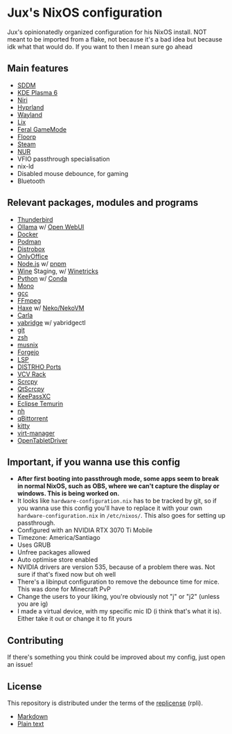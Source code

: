 # Jux's NixOS configuration

Jux's opinionatedly organized configuration for his NixOS install. NOT meant to be imported from a flake, not because it's a bad idea but because idk what that would do. If you want to then I mean sure go ahead

## Main features

- [SDDM](https://github.com/sddm/sddm)
- [KDE Plasma 6](https://kde.org/plasma-desktop)
- [Niri](https://github.com/YaLTeR/niri)
- [Hyprland](https://hypr.land)
- [Wayland](https://wayland.freedesktop.org)
- [Lix](https://lix.systems)
- [Feral GameMode](https://github.com/FeralInteractive/gamemode)
- [Floorp](https://floorp.app/en)
- [Steam](https://steampowered.com)
- [NUR](https://nur.nix-community.org)
- VFIO passthrough specialisation
- nix-ld
- Disabled mouse debounce, for gaming
- Bluetooth

## Relevant packages, modules and programs

- [Thunderbird](https://thunderbird.net)
- [Ollama](https://ollama.com) w/ [Open WebUI](https://openwebui.com)
- [Docker](https://docker.com)
- [Podman](https://podman.io)
- [Distrobox](https://distrobox.it)
- [OnlyOffice](https://onlyoffice.com)
- [Node.js](https://nodejs.org) w/ [pnpm](https://pnpm.io)
- [Wine](https://winehq.org) Staging, w/ [Winetricks](https://github.com/Winetricks/winetricks)
- [Python](https://python.org) w/ [Conda](https://anaconda.com/anaconda/conda)
- [Mono](https://mono-project.com)
- [gcc](https://gcc.gnu.org)
- [FFmpeg](https://ffmpeg.org)
- [Haxe](https://haxe.org) w/ [Neko/NekoVM](https://nekovm.org)
- [Carla](https://kx.studio/Applications:Carla)
- [yabridge](https://github.com/robert-vdh/yabridge) w/ yabridgectl
- [git](https://git-scm.com)
- [zsh](https://zsh.org)
- [musnix](https://github.com/musnix/musnix)
- [Forgejo](https://forgejo.org)
- [LSP](https://lsp-plug.in)
- [DISTRHO Ports](https://github.com/DISTRHO/DISTRHO-Ports)
- [VCV Rack](https://vcvrack.com/)
- [Scrcpy](https://github.com/Genymobile/scrcpy)
- [QtScrcpy](https://github.com/barry-ran/QtScrcpy)
- [KeePassXC](https://keepassxc.org)
- [Eclipse Temurin](https://adoptium.net/temurin)
- [nh](https://github.com/nix-community/nh)
- [qBittorrent](https://qbittorrent.org)
- [kitty](https://sw.kovidgoyal.net/kitty)
- [virt-manager](https://virt-manager.org)
- [OpenTabletDriver](https://opentabletdriver.net)

## Important, if you wanna use this config

- **After first booting into passthrough mode, some apps seem to break in normal NixOS, such as OBS, where we can't capture the display or windows. This is being worked on.**
- It looks like `hardware-configuration.nix` has to be tracked by git, so if you wanna use this config you'll have to replace it with your own `hardware-configuration.nix` in `/etc/nixos/`. This also goes for setting up passthrough.
- Configured with an NVIDIA RTX 3070 Ti Mobile
- Timezone: America/Santiago
- Uses GRUB
- Unfree packages allowed
- Auto optimise store enabled
- NVIDIA drivers are version 535, because of a problem there was. Not sure if that's fixed now but oh well
- There's a libinput configuration to remove the debounce time for mice. This was done for Minecraft PvP
- Change the users to your liking, you're obviously not "j" or "j2" (unless you are ig)
- I made a virtual device, with my specific mic ID (i think that's what it is). Either take it out or change it to fit yours

## Contributing

If there's something you think could be improved about my config, just open an issue!

## License

This repository is distributed under the terms of the [replicense](https://github.com/JuxGD/replicense) (rpli).

- [Markdown](https://github.com/JuxGD/nixconfig/tree/main/LICENSE.md)
- [Plain text](https://github.com/JuxGD/nixconfig/tree/main/LICENSE)
